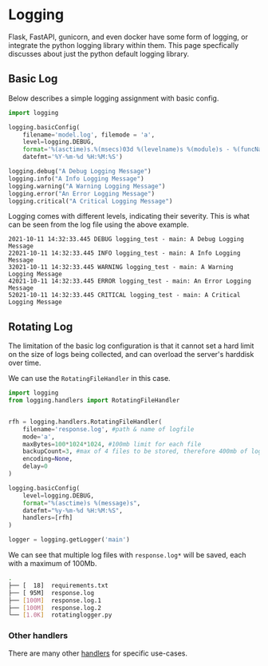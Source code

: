 # Logging

Flask, FastAPI, gunicorn, and even docker have some form of logging, or integrate the python logging library within them. This page specfically discusses about just the python default logging library.

## Basic Log

Below describes a simple logging assignment with basic config.

```python
import logging

logging.basicConfig(
    filename='model.log', filemode = 'a',
    level=logging.DEBUG,
    format='%(asctime)s.%(msecs)03d %(levelname)s %(module)s - %(funcName)s: %(message)s',
    datefmt='%Y-%m-%d %H:%M:%S')

logging.debug("A Debug Logging Message")
logging.info("A Info Logging Message")
logging.warning("A Warning Logging Message")
logging.error("An Error Logging Message")
logging.critical("A Critical Logging Message")
```

Logging comes with different levels, indicating their severity. This is what can be seen from the log file using the above example.

```log
2021-10-11 14:32:33.445 DEBUG logging_test - main: A Debug Logging Message
22021-10-11 14:32:33.445 INFO logging_test - main: A Info Logging Message
32021-10-11 14:32:33.445 WARNING logging_test - main: A Warning Logging Message
42021-10-11 14:32:33.445 ERROR logging_test - main: An Error Logging Message
52021-10-11 14:32:33.445 CRITICAL logging_test - main: A Critical Logging Message
```

## Rotating Log

The limitation of the basic log configuration is that it cannot set a hard limit on the size of logs being collected, and can overload the server's harddisk over time.

We can use the `RotatingFileHandler` in this case.

```python
import logging
from logging.handlers import RotatingFileHandler


rfh = logging.handlers.RotatingFileHandler(
    filename='response.log', #path & name of logfile
    mode='a',
    maxBytes=100*1024*1024, #100mb limit for each file
    backupCount=3, #max of 4 files to be stored, therefore 400mb of logs will be saved
    encoding=None,
    delay=0
)

logging.basicConfig(
    level=logging.DEBUG,
    format="%(asctime)s %(message)s",
    datefmt="%y-%m-%d %H:%M:%S",
    handlers=[rfh]
)

logger = logging.getLogger('main')
```

We can see that multiple log files with `response.log*` will be saved, each with a maximum of 100Mb.

```bash
.
├── [  18]  requirements.txt
├── [ 95M]  response.log
├── [100M]  response.log.1
├── [100M]  response.log.2
└── [1.0K]  rotatinglogger.py
```


### Other handlers

There are many other [handlers]((https://docs.python.org/3/library/logging.handlers.html)) for specific use-cases.
